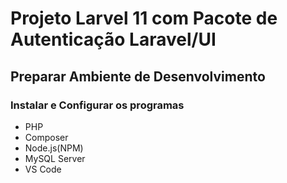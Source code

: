 # Projeto Larvel 11 com Pacote de Autenticação Laravel/UI

## Preparar Ambiente de Desenvolvimento

### Instalar e Configurar os programas

 - PHP
 - Composer
 - Node.js(NPM)
 - MySQL Server
 - VS Code







